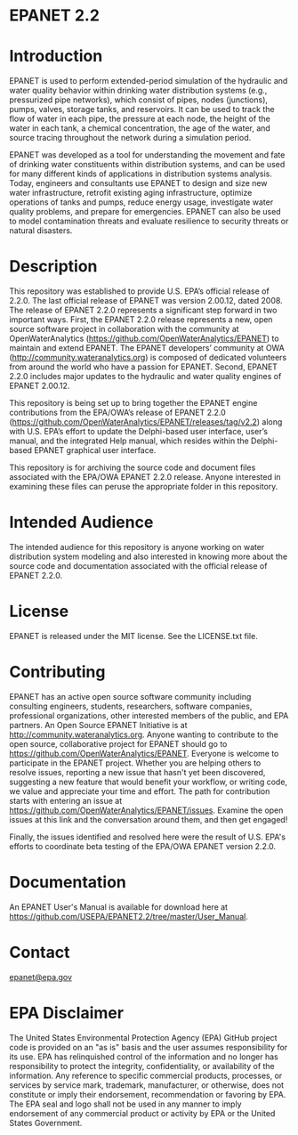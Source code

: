 # EPANET 2.2

# Introduction
EPANET is used to perform extended-period simulation of the hydraulic and water quality behavior within drinking water distribution systems (e.g., pressurized pipe networks), which consist of pipes, nodes (junctions), pumps, valves, storage tanks, and reservoirs. It can be used to track the flow of water in each pipe, the pressure at each node, the height of the water in each tank, a chemical concentration, the age of the water, and source tracing throughout the network during a simulation period.

EPANET was developed as a tool for understanding the movement and fate of drinking water constituents within distribution systems, and can be used for many different kinds of applications in distribution systems analysis. Today, engineers and consultants use EPANET to design and size new water infrastructure, retrofit existing aging infrastructure, optimize operations of tanks and pumps, reduce energy usage, investigate water quality problems, and prepare for emergencies. EPANET can also be used to model contamination threats and evaluate resilience to security threats or natural disasters.

# Description
This repository was established to provide U.S. EPA’s official release of 2.2.0.  The last official release of EPANET was version 2.00.12, dated 2008.  The release of EPANET 2.2.0 represents a significant step forward in two important ways.  First, the EPANET 2.2.0 release represents a new, open source software project in collaboration with the community at OpenWaterAnalytics (<https://github.com/OpenWaterAnalytics/EPANET>) to maintain and extend EPANET.  The EPANET developers’ community at OWA (<http://community.wateranalytics.org>) is composed of dedicated volunteers from around the world who have a passion for EPANET.  Second, EPANET 2.2.0 includes major updates to the hydraulic and water quality engines of EPANET 2.00.12.

This repository is being set up to bring together the EPANET engine contributions from the EPA/OWA’s release of EPANET 2.2.0 (<https://github.com/OpenWaterAnalytics/EPANET/releases/tag/v2.2>) along with U.S. EPA’s effort to update the Delphi-based user interface, user’s manual, and the integrated Help manual, which resides within the Delphi-based EPANET graphical user interface.

This repository is for archiving the source code and document files associated with the EPA/OWA EPANET 2.2.0 release.  Anyone interested in examining these files can peruse the appropriate folder in this repository.

# Intended Audience
The intended audience for this repository is anyone working on water distribution system modeling and also interested in knowing more about the source code and documentation associated with the official release of EPANET 2.2.0.

# License
EPANET is released under the MIT license. See the LICENSE.txt file.

# Contributing
EPANET has an active open source software community including consulting engineers, students, researchers, software companies, professional organizations, other interested members of the public, and EPA partners. An Open Source EPANET Initiative is at <http://community.wateranalytics.org>.  Anyone wanting to contribute to the open source, collaborative project for EPANET should go to <https://github.com/OpenWaterAnalytics/EPANET>.  Everyone is welcome to participate in the EPANET project. Whether you are helping others to resolve issues, reporting a new issue that hasn't yet been discovered, suggesting a new feature that would benefit your workflow, or writing code, we value and appreciate your time and effort. The path for contribution starts with entering an issue at https://github.com/OpenWaterAnalytics/EPANET/issues. Examine the open issues at this link and the conversation around them, and then get engaged!  

Finally, the issues identified and resolved here were the result of U.S. EPA's efforts to coordinate beta testing of the EPA/OWA EPANET version 2.2.0.  

# Documentation
An EPANET User's Manual is available for download here at https://github.com/USEPA/EPANET2.2/tree/master/User_Manual.

# Contact
epanet@epa.gov

# EPA Disclaimer
The United States Environmental Protection Agency (EPA) GitHub project code is provided on an "as is" basis and the user assumes responsibility for its use. EPA has relinquished control of the information and no longer has responsibility to protect the integrity, confidentiality, or availability of the information. Any reference to specific commercial products, processes, or services by service mark, trademark, manufacturer, or otherwise, does not constitute or imply their endorsement, recommendation or favoring by EPA. The EPA seal and logo shall not be used in any manner to imply endorsement of any commercial product or activity by EPA or the United States Government.
